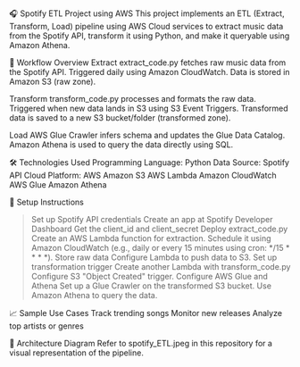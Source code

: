 🎧 Spotify ETL Project using AWS
This project implements an ETL (Extract, Transform, Load) pipeline using AWS Cloud services to extract music data from the Spotify API, transform it using Python, and make it queryable using Amazon Athena.

🚀 Workflow Overview
Extract
extract_code.py fetches raw music data from the Spotify API.
Triggered daily using Amazon CloudWatch.
Data is stored in Amazon S3 (raw zone).

Transform
transform_code.py processes and formats the raw data.
Triggered when new data lands in S3 using S3 Event Triggers.
Transformed data is saved to a new S3 bucket/folder (transformed zone).

Load
AWS Glue Crawler infers schema and updates the Glue Data Catalog.
Amazon Athena is used to query the data directly using SQL.

🛠️ Technologies Used
Programming Language: Python
Data Source: Spotify API
Cloud Platform: AWS
Amazon S3
AWS Lambda
Amazon CloudWatch
AWS Glue
Amazon Athena

📝 Setup Instructions
> Set up Spotify API credentials
> Create an app at Spotify Developer Dashboard
> Get the client_id and client_secret
> Deploy extract_code.py
> Create an AWS Lambda function for extraction.
> Schedule it using Amazon CloudWatch (e.g., daily or every 15 minutes using cron: */15 * * * *).
> Store raw data
> Configure Lambda to push data to S3.
> Set up transformation trigger
> Create another Lambda with transform_code.py
> Configure S3 "Object Created" trigger.
> Configure AWS Glue and Athena
> Set up a Glue Crawler on the transformed S3 bucket.
> Use Amazon Athena to query the data.

📈 Sample Use Cases
Track trending songs
Monitor new releases
Analyze top artists or genres

📎 Architecture Diagram
Refer to spotify_ETL.jpeg in this repository for a visual representation of the pipeline.


